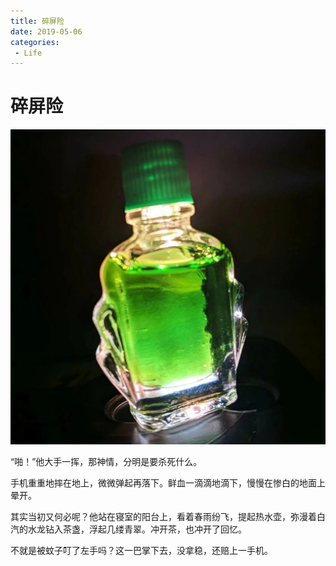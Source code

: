 ```yaml
---
title: 碎屏险
date: 2019-05-06
categories:
 - Life
---
```


<!---->

# 碎屏险

![img](./assets/spx.jpeg)

“啪！”他大手一挥，那神情，分明是要杀死什么。 

手机重重地摔在地上，微微弹起再落下。鲜血一滴滴地滴下，慢慢在惨白的地面上晕开。 

其实当初又何必呢？他站在寝室的阳台上，看着春雨纷飞，提起热水壶，弥漫着白汽的水龙钻入茶盏，浮起几缕青翠。冲开茶，也冲开了回忆。 

不就是被蚊子叮了左手吗？这一巴掌下去，没拿稳，还赔上一手机。
